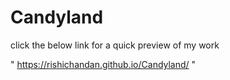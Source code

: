 # Candyland

click the below link for a quick preview of my work

"  https://rishichandan.github.io/Candyland/ "
